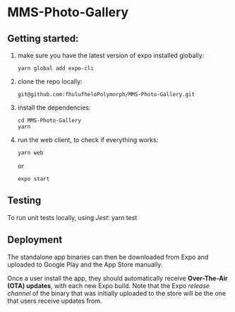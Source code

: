 # MMS-Photo-Gallery

## Getting started:

1.  make sure you have the latest version of expo installed globally:

        yarn global add expo-cli

2.  clone the repo locally: 

        git@github.com:fhulufheloPolymorph/MMS-Photo-Gallery.git

3.  install the dependencies:

        cd MMS-Photo-Gallery
        yarn

4.  run the web client, to check if everything works:

        yarn web

    or

        expo start

## Testing

To run unit tests locally, using _Jest_:
yarn test

## Deployment

The standalone app binaries can then be downloaded from Expo and uploaded to Google Play and the App Store manually.

Once a user install the app, they should automatically receive **Over-The-Air (OTA) updates**, with each new Expo build. Note that the Expo _release channel_ of the binary that was initially uploaded to the store will be the one that users receive updates from.
